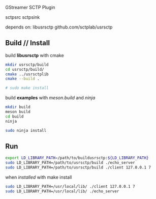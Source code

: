 GStreamer SCTP Plugin

sctpsrc
sctpsink

depends on: libusrsctp github.com/sctplab/usrsctp

## Build // Install

build **libusrsctp** with cmake

```bash
mkdir usrsctp/build
cd usrsctp/build/
cmake ../usrsctplib
cmake --build .

# sudo make install
```

build **examples** with *meson.build* and *ninja*

```bash
mkdir build
meson build
cd build
ninja

sudo ninja install
```

## Run

```bash
export LD_LIBRARY_PATH=/path/to/buildusrsctp:${LD_LIBRARY_PATH}
sudo LD_LIBRARY_PATH=/path/to/usrsctp/build ./echo_server
sudo LD_LIBRARY_PATH=/path/to/usrsctp/build ./client 127.0.0.1 7
```

when *installed* with make install

```bash
sudo LD_LIBRARY_PATH=/usr/local/lib/ ./client 127.0.0.1 7
sudo LD_LIBRARY_PATH=/usr/local/lib/ ./echo_server
```

